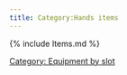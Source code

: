 ```yaml
---
title: Category:Hands items
---
```


{% include Items.md %}

[Category: Equipment by slot](Category:_Equipment_by_slot "wikilink")